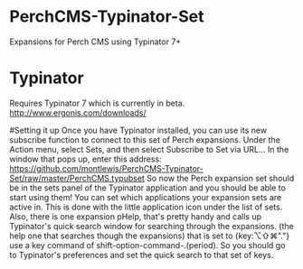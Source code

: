 # PerchCMS-Typinator-Set
Expansions for Perch CMS using Typinator 7+
# Typinator
Requires Typinator 7 which is currently in beta.
http://www.ergonis.com/downloads/

#Setting it up
Once you have Typinator installed, you can use its new subscribe function to connect to this set of Perch expansions.
Under the Action menu, select Sets, and then select Subscribe to Set via URL...
In the window that pops up, enter this address:
  https://github.com/montlewis/PerchCMS-Typinator-Set/raw/master/PerchCMS.typubset
So now the Perch expansion set should be in the sets panel of the Typinator application and you should be able to start using them!
You can set which applications your expansion sets are active in. This is done with the little application icon under the list of sets.
Also, there is one expansion pHelp\, that's pretty handy and calls up Typinator's quick search window for searching through the expansions. (the help one that searches though the expansions) that is set to {key:⌥⇧⌘"."} use a key command of shift-option-command-.(period). So you should go to Typinator's preferences and set the quick search to that set of keys.




